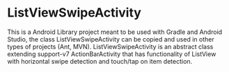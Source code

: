 ListViewSwipeActivity
=====================

This is a Android Library project meant to be used with Gradle and Android Studio, the class  ListViewSwipeActivity can be copied and used in other types of projects (Ant, MVN).
ListViewSwipeActivity is an abstract class extending support-v7 ActionBarActivity that has functionality of ListView with horizontal swipe detection and touch/tap on item detection.
